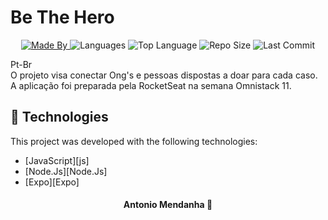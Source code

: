 <h1>
  Be The Hero
</h1>

<p align="center">
  <a href="https://www.linkedin.com/in/antoniomendanha/">
  <img alt="Made By" src="https://img.shields.io/static/v1?label=Made%20By&message=Antonio%20Mendanha&color=blue&style=for-the-badge">
	</a>
  
  <img alt="Languages" src="https://img.shields.io/github/languages/count/AntonioMendanha/GameDev_Endless_Runner?style=for-the-badge">
  
  <img alt="Top Language" src="https://img.shields.io/github/languages/top/AntonioMendanha/GameDev_Endless_Runner?style=for-the-badge">
  
  <img alt="Repo Size" src="https://img.shields.io/github/repo-size/AntonioMendanha/GameDev_Endless_Runner?style=for-the-badge">
  
  <img alt="Last Commit" src="https://img.shields.io/github/last-commit/AntonioMendanha/GameDev_Endless_Runner?style=for-the-badge">
</p>

<p>
  Pt-Br <br>
  O projeto visa conectar Ong's e pessoas dispostas a doar para cada caso.<br>
  A aplicação foi preparada pela RocketSeat na semana Omnistack 11.
 </p>
  
 ## :rocket: Technologies

This project was developed with the following technologies:

-  [JavaScript][js]
-  [Node.Js][Node.Js]
-  [Expo][Expo]

  
<h4 align="center">
    Antonio Mendanha 👋 <a href="https://www.linkedin.com/in/antoniomendanha/" target="_blank"></a>
</h4>
